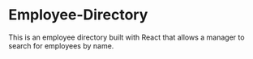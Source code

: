 # Employee-Directory

This is an employee directory built with React that allows a manager to search for employees by name.
